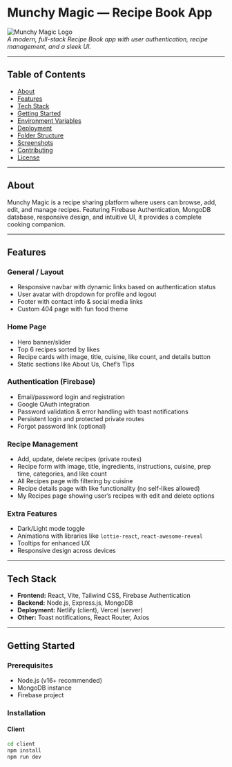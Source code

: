 # Munchy Magic — Recipe Book App

![Munchy Magic Logo](./public/logo.png)  
*A modern, full-stack Recipe Book app with user authentication, recipe management, and a sleek UI.*

---

## Table of Contents

- [About](#about)  
- [Features](#features)  
- [Tech Stack](#tech-stack)  
- [Getting Started](#getting-started)  
- [Environment Variables](#environment-variables)  
- [Deployment](#deployment)  
- [Folder Structure](#folder-structure)  
- [Screenshots](#screenshots)  
- [Contributing](#contributing)  
- [License](#license)  

---

## About

Munchy Magic is a recipe sharing platform where users can browse, add, edit, and manage recipes. Featuring Firebase Authentication, MongoDB database, responsive design, and intuitive UI, it provides a complete cooking companion.

---

## Features

### General / Layout
- Responsive navbar with dynamic links based on authentication status  
- User avatar with dropdown for profile and logout  
- Footer with contact info & social media links  
- Custom 404 page with fun food theme  

### Home Page
- Hero banner/slider  
- Top 6 recipes sorted by likes  
- Recipe cards with image, title, cuisine, like count, and details button  
- Static sections like About Us, Chef’s Tips  

### Authentication (Firebase)
- Email/password login and registration  
- Google OAuth integration  
- Password validation & error handling with toast notifications  
- Persistent login and protected private routes  
- Forgot password link (optional)  

### Recipe Management
- Add, update, delete recipes (private routes)  
- Recipe form with image, title, ingredients, instructions, cuisine, prep time, categories, and like count  
- All Recipes page with filtering by cuisine  
- Recipe details page with like functionality (no self-likes allowed)  
- My Recipes page showing user’s recipes with edit and delete options  

### Extra Features
- Dark/Light mode toggle  
- Animations with libraries like `lottie-react`, `react-awesome-reveal`  
- Tooltips for enhanced UX  
- Responsive design across devices  

---

## Tech Stack

- **Frontend:** React, Vite, Tailwind CSS, Firebase Authentication  
- **Backend:** Node.js, Express.js, MongoDB  
- **Deployment:** Netlify (client), Vercel (server)  
- **Other:** Toast notifications, React Router, Axios  

---

## Getting Started

### Prerequisites
- Node.js (v16+ recommended)  
- MongoDB instance  
- Firebase project  

### Installation

#### Client
```bash
cd client
npm install
npm run dev
